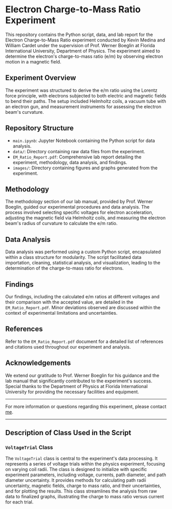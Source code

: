 # Electron Charge-to-Mass Ratio Experiment

This repository contains the Python script, data, and lab report for the Electron Charge-to-Mass Ratio experiment conducted by Kevin Medina and William Cardet under the supervision of Prof. Werner Boeglin at Florida International University, Department of Physics. The experiment aimed to determine the electron's charge-to-mass ratio (e/m) by observing electron motion in a magnetic field.

## Experiment Overview

The experiment was structured to derive the e/m ratio using the Lorentz force principle, with electrons subjected to both electric and magnetic fields to bend their paths. The setup included Helmholtz coils, a vacuum tube with an electron gun, and measurement instruments for assessing the electron beam's curvature.

## Repository Structure

- `main.ipynb`: Jupyter Notebook containing the Python script for data analysis.
- `data/`: Directory containing raw data files from the experiment.
- `EM_Ratio_Report.pdf`: Comprehensive lab report detailing the experiment, methodology, data analysis, and findings.
- `images/`: Directory containing figures and graphs generated from the experiment.

## Methodology

The methodology section of our lab manual, provided by Prof. Werner Boeglin, guided our experimental procedures and data analysis. The process involved selecting specific voltages for electron acceleration, adjusting the magnetic field via Helmholtz coils, and measuring the electron beam's radius of curvature to calculate the e/m ratio.

## Data Analysis

Data analysis was performed using a custom Python script, encapsulated within a class structure for modularity. The script facilitated data importation, cleaning, statistical analysis, and visualization, leading to the determination of the charge-to-mass ratio for electrons.

## Findings

Our findings, including the calculated e/m ratios at different voltages and their comparison with the accepted value, are detailed in the `EM_Ratio_Report.pdf`. Minor deviations observed are discussed within the context of experimental limitations and uncertainties.

## References

Refer to the `EM_Ratio_Report.pdf` document for a detailed list of references and citations used throughout our experiment and analysis.

## Acknowledgements

We extend our gratitude to Prof. Werner Boeglin for his guidance and the lab manual that significantly contributed to the experiment's success. Special thanks to the Department of Physics at Florida International University for providing the necessary facilities and equipment.

---

For more information or questions regarding this experiment, please contact [me](mailto:kmedi060@fiu.com).

---
## Description of Class Used in the Script

### `VoltageTrial` Class

The `VoltageTrial` class is central to the experiment's data processing. It represents a series of voltage trials within the physics experiment, focusing on varying coil radii. The class is designed to initialize with specific experiment parameters, including voltage, currents, path diameter, and path diameter uncertainty. It provides methods for calculating path radii uncertainty, magnetic fields, charge to mass ratio, and their uncertainties, and for plotting the results. This class streamlines the analysis from raw data to finalized graphs, illustrating the charge to mass ratio versus current for each trial.
